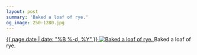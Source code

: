 ```yaml
---
layout: post
summary: 'Baked a loaf of rye.'
og_image: 250-1280.jpg
---
```


<p>
 <time>
  <a href="/250">
   {{ page.date | date: "%B %-d, %Y" }}
  </a>
 </time>
 <a href="/250">
  <img alt="Baked a loaf of rye." sizes="(min-width: 700px) 50vw, calc(100vw - 2rem)" src="{{ site.assets_url }}/250-640.jpg" srcset="{{ site.assets_url }}/250-1280.jpg 1280w, {{ site.assets_url }}/250-960.jpg 960w, {{ site.assets_url }}/250-640.jpg 640w, {{ site.assets_url }}/250-320.jpg 320w"/>
 </a>
 <span>
  Baked a loaf of rye.
 </span>
</p>
